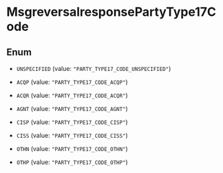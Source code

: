 

# MsgreversalresponsePartyType17Code

## Enum


* `UNSPECIFIED` (value: `"PARTY_TYPE17_CODE_UNSPECIFIED"`)

* `ACQP` (value: `"PARTY_TYPE17_CODE_ACQP"`)

* `ACQR` (value: `"PARTY_TYPE17_CODE_ACQR"`)

* `AGNT` (value: `"PARTY_TYPE17_CODE_AGNT"`)

* `CISP` (value: `"PARTY_TYPE17_CODE_CISP"`)

* `CISS` (value: `"PARTY_TYPE17_CODE_CISS"`)

* `OTHN` (value: `"PARTY_TYPE17_CODE_OTHN"`)

* `OTHP` (value: `"PARTY_TYPE17_CODE_OTHP"`)



